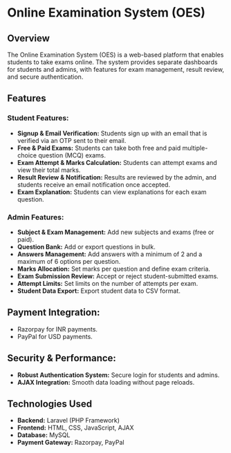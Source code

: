 # Online Examination System (OES)

<h2>Overview</h2>

The Online Examination System (OES) is a web-based platform that enables students to take exams online. The system provides separate dashboards for students and admins, with features for exam management, result review, and secure authentication.

<h2>Features</h2>

<h3>Student Features:</h3>
<ul>
    <li><b>Signup & Email Verification:</b> Students sign up with an email that is verified via an OTP sent to their email.</li>
    <li><b>Free & Paid Exams:</b> Students can take both free and paid multiple-choice question (MCQ) exams.</li>
    <li><b>Exam Attempt & Marks Calculation:</b> Students can attempt exams and view their total marks.</li>
    <li><b>Result Review & Notification:</b> Results are reviewed by the admin, and students receive an email notification once accepted.</li>
    <li><b>Exam Explanation:</b> Students can view explanations for each exam question.</li>
</ul>

<h3>Admin Features:</h3>
<ul>
    <li><b>Subject & Exam Management:</b> Add new subjects and exams (free or paid).</li>
    <li><b>Question Bank:</b> Add or export questions in bulk.</li>
    <li><b>Answers Management:</b> Add answers with a minimum of 2 and a maximum of 6 options per question.</li>
    <li><b>Marks Allocation:</b> Set marks per question and define exam criteria.</li>
    <li><b>Exam Submission Review:</b> Accept or reject student-submitted exams.</li>
    <li><b>Attempt Limits:</b> Set limits on the number of attempts per exam.</li>
    <li><b>Student Data Export:</b> Export student data to CSV format.</li>
</ul>

<h2>Payment Integration:</h2>

<ul>
    <li>Razorpay for INR payments.</li>
    <li>PayPal for USD payments.</li>
</ul>

<h2>Security & Performance:</h2>

<ul>
    <li><b>Robust Authentication System:</b> Secure login for students and admins.</li>
    <li><b>AJAX Integration:</b> Smooth data loading without page reloads.</li>
</ul>

<h2>Technologies Used</h2>

<ul>
    <li><b>Backend:</b> Laravel (PHP Framework)</li>
    <li><b>Frontend:</b> HTML, CSS, JavaScript, AJAX</li>
    <li><b>Database:</b> MySQL</li>
    <li><b>Payment Gateway:</b> Razorpay, PayPal</li>
</ul>
